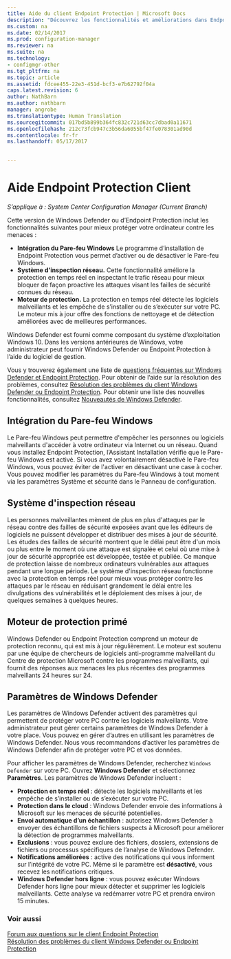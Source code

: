 ```yaml
---
title: Aide du client Endpoint Protection | Microsoft Docs
description: "Découvrez les fonctionnalités et améliorations dans Endpoint Protection qui vous aident à protéger votre ordinateur contre les menaces."
ms.custom: na
ms.date: 02/14/2017
ms.prod: configuration-manager
ms.reviewer: na
ms.suite: na
ms.technology:
- configmgr-other
ms.tgt_pltfrm: na
ms.topic: article
ms.assetid: fdcee455-22e3-451d-bcf3-e7b62792f04a
caps.latest.revision: 6
author: NathBarn
ms.author: nathbarn
manager: angrobe
ms.translationtype: Human Translation
ms.sourcegitcommit: 017bd5b899b364fc832c721d63cc7dbad0a11671
ms.openlocfilehash: 212c73fcb947c3b56da6055bf47fe078301ad90d
ms.contentlocale: fr-fr
ms.lasthandoff: 05/17/2017


---
```

# <a name="endpoint-protection-client-help"></a>Aide Endpoint Protection Client

*S’applique à : System Center Configuration Manager (Current Branch)*


Cette version de Windows Defender ou d’Endpoint Protection inclut les fonctionnalités suivantes pour mieux protéger votre ordinateur contre les menaces :  

-   **Intégration du Pare-feu Windows** Le programme d’installation de Endpoint Protection vous permet d’activer ou de désactiver le Pare-feu Windows.  
-   **Système d'inspection réseau.** Cette fonctionnalité améliore la protection en temps réel en inspectant le trafic réseau pour mieux bloquer de façon proactive les attaques visant les failles de sécurité connues du réseau.  
-   **Moteur de protection.** La protection en temps réel détecte les logiciels malveillants et les empêche de s’installer ou de s’exécuter sur votre PC. Le moteur mis à jour offre des fonctions de nettoyage et de détection améliorées avec de meilleures performances.  

Windows Defender est fourni comme composant du système d’exploitation Windows 10.  Dans les versions antérieures de Windows, votre administrateur peut fournir Windows Defender ou Endpoint Protection à l’aide du logiciel de gestion.

Vous y trouverez également une liste de [questions fréquentes sur Windows Defender et Endpoint Protection](endpoint-protection-client-faq.md). Pour obtenir de l’aide sur la résolution des problèmes, consultez [Résolution des problèmes du client Windows Defender ou Endpoint Protection](troubleshoot-endpoint-client.md). Pour obtenir une liste des nouvelles fonctionnalités, consultez [Nouveautés de Windows Defender](https://support.microsoft.com/help/29276/windows-10-whats-new-in-windows-defender).

## <a name="windows-firewall-integration"></a>Intégration du Pare-feu Windows  
 Le Pare-feu Windows peut permettre d'empêcher les personnes ou logiciels malveillants d'accéder à votre ordinateur via Internet ou un réseau. Quand vous installez Endpoint Protection, l’Assistant Installation vérifie que le Pare-feu Windows est activé. Si vous avez volontairement désactivé le Pare-feu Windows, vous pouvez éviter de l'activer en désactivant une case à cocher. Vous pouvez modifier les paramètres du Pare-feu Windows à tout moment via les paramètres Système et sécurité dans le Panneau de configuration.  

## <a name="network-inspection-system"></a>Système d'inspection réseau  
 Les personnes malveillantes mènent de plus en plus d'attaques par le réseau contre des failles de sécurité exposées avant que les éditeurs de logiciels ne puissent développer et distribuer des mises à jour de sécurité. Les études des failles de sécurité montrent que le délai peut être d'un mois ou plus entre le moment où une attaque est signalée et celui où une mise à jour de sécurité appropriée est développée, testée et publiée. Ce manque de protection laisse de nombreux ordinateurs vulnérables aux attaques pendant une longue période. Le système d'inspection réseau fonctionne avec la protection en temps réel pour mieux vous protéger contre les attaques par le réseau en réduisant grandement le délai entre les divulgations des vulnérabilités et le déploiement des mises à jour, de quelques semaines à quelques heures.  

## <a name="award-winning-protection-engine"></a>Moteur de protection primé  
 Windows Defender ou Endpoint Protection comprend un moteur de protection reconnu, qui est mis à jour régulièrement. Le moteur est soutenu par une équipe de chercheurs de logiciels anti-programme malveillant du Centre de protection Microsoft contre les programmes malveillants, qui fournit des réponses aux menaces les plus récentes des programmes malveillants 24 heures sur 24.  

## <a name="windows-defender-settings"></a>Paramètres de Windows Defender
Les paramètres de Windows Defender activent des paramètres qui permettent de protéger votre PC contre les logiciels malveillants. Votre administrateur peut gérer certains paramètres de Windows Defender à votre place. Vous pouvez en gérer d’autres en utilisant les paramètres de Windows Defender. Nous vous recommandons d’activer les paramètres de Windows Defender afin de protéger votre PC et vos données.

Pour afficher les paramètres de Windows Defender, recherchez `Windows Defender` sur votre PC. Ouvrez **Windows Defender** et sélectionnez **Paramètres**. Les paramètres de Windows Defender incluent :
- **Protection en temps réel** : détecte les logiciels malveillants et les empêche de s’installer ou de s’exécuter sur votre PC.
- **Protection dans le cloud** : Windows Defender envoie des informations à Microsoft sur les menaces de sécurité potentielles.
- **Envoi automatique d’un échantillon** : autorisez Windows Defender à envoyer des échantillons de fichiers suspects à Microsoft pour améliorer la détection de programmes malveillants.
- **Exclusions** : vous pouvez exclure des fichiers, dossiers, extensions de fichiers ou processus spécifiques de l’analyse de Windows Defender.
- **Notifications améliorées** : active des notifications qui vous informent sur l’intégrité de votre PC. Même si le paramètre est **désactivé**, vous recevez les notifications critiques.
- **Windows Defender hors ligne** : vous pouvez exécuter Windows Defender hors ligne pour mieux détecter et supprimer les logiciels malveillants. Cette analyse va redémarrer votre PC et prendra environ 15 minutes.

### <a name="see-also"></a>Voir aussi  
 [Forum aux questions sur le client Endpoint Protection](endpoint-protection-client-faq.md)   
 [Résolution des problèmes du client Windows Defender ou Endpoint Protection](troubleshoot-endpoint-client.md)

